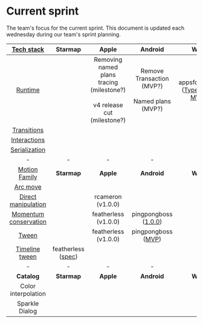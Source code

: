 # Current sprint

The team's focus for the current sprint. This document is updated each wednesday during our team's sprint planning.

| [Tech stack](https://material-motion.gitbooks.io/material-motion-starmap/content/specifications/#tech-stack)    | Starmap | Apple | Android | Web |
|:-------------:|:-------:|:-----:|:-------:|:---:|
| [Runtime](https://material-motion.gitbooks.io/material-motion-starmap/content/specifications/runtime/)       | &nbsp;  | Removing named plans tracing (milestone?)<br/><br/>v4 release cut (milestone?) | Remove Transaction (MVP?)<br/><br/>Named plans (MVP?) | appsforartists ([TypeScript MVP](https://github.com/material-motion/material-motion-experiments-js/milestone/11)) |
| [Transitions](https://material-motion.gitbooks.io/material-motion-starmap/content/specifications/transitions.html)   | &nbsp; | &nbsp; | &nbsp; | &nbsp; |
| [Interactions](https://material-motion.gitbooks.io/material-motion-starmap/content/specifications/interactions.html)  | &nbsp; | &nbsp; | &nbsp; | &nbsp; |
| [Serialization](https://material-motion.gitbooks.io/material-motion-starmap/content/specifications/serialization.html) | &nbsp; | &nbsp; | &nbsp; | &nbsp; |
| - | - | - | - | - |
| [Motion Family](https://material-motion.gitbooks.io/material-motion-starmap/content/specifications/motion-family.html)       | **Starmap** | **Apple**  | **Android** | **Web**    |
| [Arc move](https://material-motion.gitbooks.io/material-motion-starmap/content/specifications/motion_family/arc_move.html)            |  &nbsp; | &nbsp; | &nbsp; | &nbsp; |
| [Direct manipulation](https://material-motion.gitbooks.io/material-motion-starmap/content/specifications/motion_family/direct_manipulation.html) |  &nbsp; | rcameron (v1.0.0) | &nbsp;| &nbsp; |
| [Momentum conservation](https://material-motion.gitbooks.io/material-motion-starmap/content/specifications/motion_family/momentum_conservation.html) | &nbsp; | featherless (v1.0.0) | pingpongboss ([1.0.0](https://github.com/material-motion/material-motion-family-rebound-android/milestone/1)) | &nbsp; |
| [Tween](https://material-motion.gitbooks.io/material-motion-starmap/content/specifications/motion_family/tween.html)               | &nbsp; | featherless (v1.0.0) |  pingpongboss ([MVP](https://github.com/material-motion/material-motion-family-tween-android/milestone/1)) | &nbsp; |
| [Timeline tween](https://material-motion.gitbooks.io/material-motion-starmap/content/specifications/motion_family/timeline_tween.html)      |  featherless ([spec](https://material-motion.gitbooks.io/material-motion-starmap/content/specifications/motion_family/timeline_tween.html)) | &nbsp; |  &nbsp; | &nbsp; |
| - | - | - | - | - |
| **Catalog** | **Starmap** | **Apple** | **Android** | **Web** |
|  Color interpolation | &nbsp; | &nbsp; | &nbsp; | &nbsp; |
|  Sparkle Dialog | &nbsp; | &nbsp; |  &nbsp; | &nbsp; |
